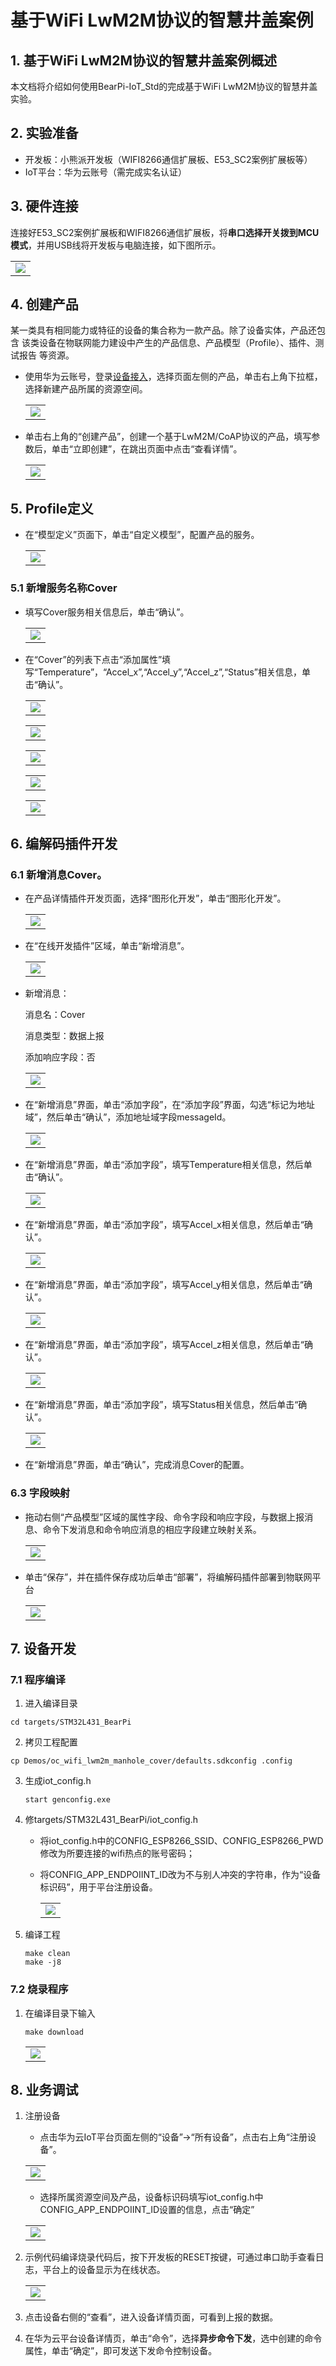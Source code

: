 # 基于WiFi LwM2M协议的智慧井盖案例

## 1. 基于WiFi LwM2M协议的智慧井盖案例概述

本文档将介绍如何使用BearPi-IoT_Std的完成基于WiFi LwM2M协议的智慧井盖实验。

## 2. 实验准备
- 开发板：小熊派开发板（WIFI8266通信扩展板、E53_SC2案例扩展板等）
- IoT平台：华为云账号（需完成实名认证）
## 3. 硬件连接
连接好E53_SC2案例扩展板和WIFI8266通信扩展板，将**串口选择开关拨到MCU模式**，并用USB线将开发板与电脑连接，如下图所示。

<table><tbody><tr><td><img src="../../../../docs/device-dev/figures/BearPi-IoT_Manhole_Cover/WIFI.png" /></td></tr></tbody></table>

## 4. 创建产品

某一类具有相同能力或特征的设备的集合称为一款产品。除了设备实体，产品还包含 该类设备在物联网能力建设中产生的产品信息、产品模型（Profile）、插件、测试报告 等资源。

- 使用华为云账号，登录[设备接入](https://console.huaweicloud.com/iotdm/?region=cn-north-4#/dm-portal/home)，选择页面左侧的产品，单击右上角下拉框，选择新建产品所属的资源空间。

    <table><tbody><tr><td><img src="../../../../docs/device-dev/figures/图片15.png" /></td></tr></tbody></table>

- 单击右上角的“创建产品”，创建一个基于LwM2M/CoAP协议的产品，填写参数后，单击“立即创建”，在跳出页面中点击“查看详情”。

    <table><tbody><tr><td><img src="../../../../docs/device-dev/figures/BearPi-IoT_Manhole_Cover/创建产品.png" /></td></tr></tbody></table>

## 5. Profile定义
- 在“模型定义”页面下，单击“自定义模型”，配置产品的服务。

    <table><tbody><tr><td><img src="../../../../docs/device-dev/figures/自定义模型.png" /></td></tr></tbody></table>

### 5.1 新增服务名称Cover

- 填写Cover服务相关信息后，单击“确认”。

    <table><tbody><tr><td><img src="../../../../docs/device-dev/figures/BearPi-IoT_Manhole_Cover/添加Cover服务.png" /></td></tr></tbody></table>

- 在“Cover”的列表下点击“添加属性”填写“Temperature”，“Accel_x”,“Accel_y”,“Accel_z”,“Status”相关信息，单击“确认”。

    <table><tbody><tr><td><img src="../../../../docs/device-dev/figures/BearPi-IoT_Manhole_Cover/新增Temperature属性.png" /></td></tr></tbody></table>

    <table><tbody><tr><td><img src="../../../../docs/device-dev/figures/BearPi-IoT_Manhole_Cover/新增Accel_x属性.png" /></td></tr></tbody></table>

    <table><tbody><tr><td><img src="../../../../docs/device-dev/figures/BearPi-IoT_Manhole_Cover/新增Accel_y属性.png" /></td></tr></tbody></table>

    <table><tbody><tr><td><img src="../../../../docs/device-dev/figures/BearPi-IoT_Manhole_Cover/新增Accel_z属性.png" /></td></tr></tbody></table>

    <table><tbody><tr><td><img src="../../../../docs/device-dev/figures/BearPi-IoT_Manhole_Cover/新增Status属性.png" /></td></tr></tbody></table>



## 6. 编解码插件开发 
### 6.1 新增消息Cover。
- 在产品详情插件开发页面，选择“图形化开发”，单击“图形化开发”。

   <table><tbody><tr><td><img src="../../../../docs/device-dev/figures/插件开发.png" /></td></tr></tbody></table>

- 在“在线开发插件”区域，单击“新增消息”。

   <table><tbody><tr><td><img src="../../../../docs/device-dev/figures/新增消息.png" /></td></tr></tbody></table>

- 新增消息：

    消息名：Cover
    
    消息类型：数据上报
    
    添加响应字段：否
    
    <table><tbody><tr><td><img src="../../../../docs/device-dev/figures/BearPi-IoT_Manhole_Cover/图片36.png" /></td></tr></tbody></table>

- 在“新增消息”界面，单击“添加字段”，在“添加字段”界面，勾选“标记为地址域”，然后单击“确认”，添加地址域字段messageId。

    <table><tbody><tr><td><img src="../../../../docs/device-dev/figures/BearPi-IoT_Manhole_Cover/图片35.png" /></td></tr></tbody></table>

- 在“新增消息”界面，单击“添加字段”，填写Temperature相关信息，然后单击“确认”。

    <table><tbody><tr><td><img src="../../../../docs/device-dev/figures/BearPi-IoT_Manhole_Cover/图片37.png" /></td></tr></tbody></table>

- 在“新增消息”界面，单击“添加字段”，填写Accel_x相关信息，然后单击“确认”。

    <table><tbody><tr><td><img src="../../../../docs/device-dev/figures/BearPi-IoT_Manhole_Cover/图片21.png" /></td></tr></tbody></table>

- 在“新增消息”界面，单击“添加字段”，填写Accel_y相关信息，然后单击“确认”。

    <table><tbody><tr><td><img src="../../../../docs/device-dev/figures/BearPi-IoT_Manhole_Cover/图片24.png" /></td></tr></tbody></table>

- 在“新增消息”界面，单击“添加字段”，填写Accel_z相关信息，然后单击“确认”。

    <table><tbody><tr><td><img src="../../../../docs/device-dev/figures/BearPi-IoT_Manhole_Cover/图片26.png" /></td></tr></tbody></table>

- 在“新增消息”界面，单击“添加字段”，填写Status相关信息，然后单击“确认”。

    <table><tbody><tr><td><img src="../../../../docs/device-dev/figures/BearPi-IoT_Manhole_Cover/图片13.png" /></td></tr></tbody></table>

- 在“新增消息”界面，单击“确认”，完成消息Cover的配置。


### 6.3 字段映射
- 拖动右侧“产品模型”区域的属性字段、命令字段和响应字段，与数据上报消息、命令下发消息和命令响应消息的相应字段建立映射关系。


    <table><tbody><tr><td><img src="../../../../docs/device-dev/figures/BearPi-IoT_Manhole_Cover/图片66.png" /></td></tr></tbody></table>

- 单击“保存”，并在插件保存成功后单击“部署”，将编解码插件部署到物联网平台

    <table><tbody><tr><td><img src="../../../../docs/device-dev/figures/部署插件.png" /></td></tr></tbody></table>
## 7. 设备开发
### 7.1 程序编译

1. 进入编译目录

```
cd targets/STM32L431_BearPi
```
2. 拷贝工程配置

```
cp Demos/oc_wifi_lwm2m_manhole_cover/defaults.sdkconfig .config
```
3. 生成iot_config.h

    ```
    start genconfig.exe
    ```
4. 修targets/STM32L431_BearPi/iot_config.h

    - 将iot_config.h中的CONFIG_ESP8266_SSID、CONFIG_ESP8266_PWD修改为所要连接的wifi热点的账号密码；
    - 将CONFIG_APP_ENDPOIINT_ID改为不与别人冲突的字符串，作为“设备标识码”，用于平台注册设备。

        <table><tbody><tr><td><img src="../../../../docs/device-dev/figures/设置wifi_lwm2m的iot_config.png" /></td></tr></tbody></table>

5. 编译工程

    ```
    make clean
    make -j8
    ```

### 7.2 烧录程序

1. 在编译目录下输入

    ```
    make download
    ```
    <table><tbody><tr><td><img src="../../../../docs/device-dev/figures/openocd烧录.png" /></td></tr></tbody></table>

## 8. 业务调试

1. 注册设备

    - 点击华为云IoT平台页面左侧的“设备”→“所有设备”，点击右上角“注册设备”。

    <table><tbody><tr><td><img src="../../../../docs/device-dev/figures/注册设备_1.png" /></td></tr></tbody></table>

    - 选择所属资源空间及产品，设备标识码填写iot_config.h中CONFIG_APP_ENDPOIINT_ID设置的信息，点击“确定”

    <table><tbody><tr><td><img src="../../../../docs/device-dev/figures/注册设备.png" /></td></tr></tbody></table>

2. 示例代码编译烧录代码后，按下开发板的RESET按键，可通过串口助手查看日志，平台上的设备显示为在线状态。

    <table><tbody><tr><td><img src="../../../../docs/device-dev/figures/设备在线.png" /></td></tr></tbody></table>

3. 点击设备右侧的“查看”，进入设备详情页面，可看到上报的数据。

4. 在华为云平台设备详情页，单击“命令”，选择**异步命令下发**，选中创建的命令属性，单击“确定”，即可发送下发命令控制设备。